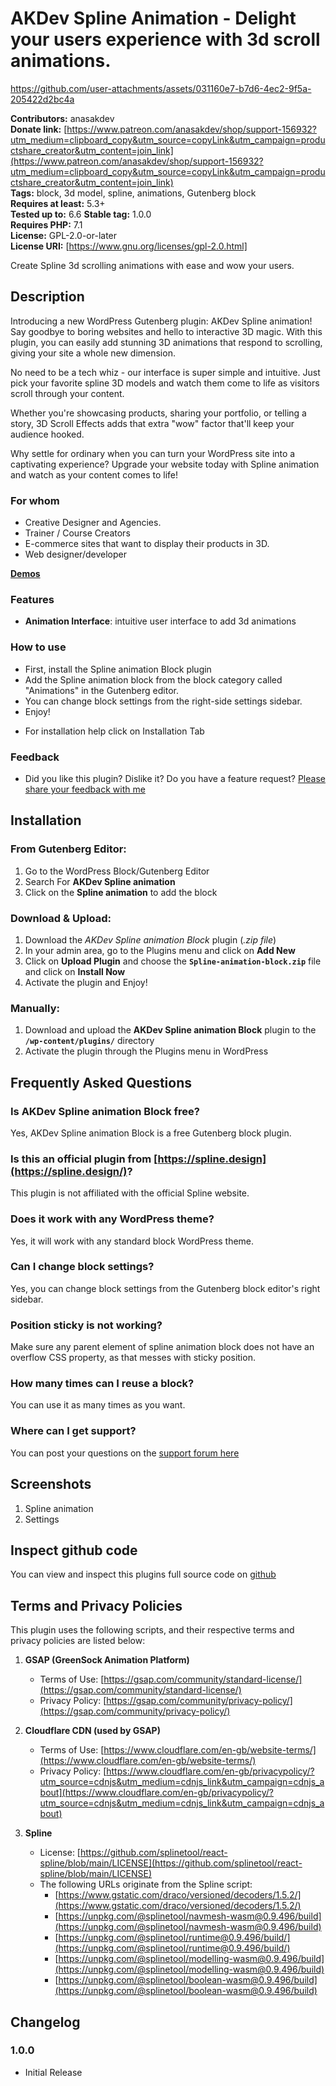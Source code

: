 # AKDev Spline Animation - Delight your users experience with 3d scroll animations.

https://github.com/user-attachments/assets/031160e7-b7d6-4ec2-9f5a-205422d2bc4a

**Contributors:** anasakdev  
**Donate link:** [https://www.patreon.com/anasakdev/shop/support-156932?utm_medium=clipboard_copy&utm_source=copyLink&utm_campaign=productshare_creator&utm_content=join_link](https://www.patreon.com/anasakdev/shop/support-156932?utm_medium=clipboard_copy&utm_source=copyLink&utm_campaign=productshare_creator&utm_content=join_link)  
**Tags:** block, 3d model, spline, animations, Gutenberg block  
**Requires at least:** 5.3+  
**Tested up to:** 6.6
**Stable tag:** 1.0.0  
**Requires PHP:** 7.1  
**License:** GPL-2.0-or-later  
**License URI:** [https://www.gnu.org/licenses/gpl-2.0.html]

Create Spline 3d scrolling animations with ease and wow your users.

## Description

Introducing a new WordPress Gutenberg plugin: AKDev Spline animation! Say goodbye to boring websites and hello to interactive 3D magic. With this plugin, you can easily add stunning 3D animations that respond to scrolling, giving your site a whole new dimension.

No need to be a tech whiz - our interface is super simple and intuitive. Just pick your favorite spline 3D models and watch them come to life as visitors scroll through your content.

Whether you're showcasing products, sharing your portfolio, or telling a story, 3D Scroll Effects adds that extra "wow" factor that'll keep your audience hooked.

Why settle for ordinary when you can turn your WordPress site into a captivating experience? Upgrade your website today with Spline animation and watch as your content comes to life!

### For whom

- Creative Designer and Agencies.
- Trainer / Course Creators
- E-commerce sites that want to display their products in 3D.
- Web designer/developer

**[Demos](https://www.youtube.com/watch?v=oUHLYpTjJH8)**

### Features

- **Animation Interface**: intuitive user interface to add 3d animations

### How to use

- First, install the Spline animation Block plugin
- Add the Spline animation block from the block category called "Animations" in the Gutenberg editor.
- You can change block settings from the right-side settings sidebar.
- Enjoy!

* For installation help click on Installation Tab

### Feedback

- Did you like this plugin? Dislike it? Do you have a feature request? [Please share your feedback with me](mailto:anasakniazi@gmail.com "Send feedback")

## Installation

### From Gutenberg Editor:

1. Go to the WordPress Block/Gutenberg Editor
2. Search For **AKDev Spline animation**
3. Click on the **Spline animation** to add the block

### Download & Upload:

1. Download the _AKDev Spline animation Block_ plugin (_.zip file_)
2. In your admin area, go to the Plugins menu and click on **Add New**
3. Click on **Upload Plugin** and choose the **`Spline-animation-block.zip`** file and click on **Install Now**
4. Activate the plugin and Enjoy!

### Manually:

1. Download and upload the **AKDev Spline animation Block** plugin to the **`/wp-content/plugins/`** directory
2. Activate the plugin through the Plugins menu in WordPress

## Frequently Asked Questions

### Is AKDev Spline animation Block free?

Yes, AKDev Spline animation Block is a free Gutenberg block plugin.

### Is this an official plugin from [https://spline.design](https://spline.design/)?

This plugin is not affiliated with the official Spline website.

### Does it work with any WordPress theme?

Yes, it will work with any standard block WordPress theme.

### Can I change block settings?

Yes, you can change block settings from the Gutenberg block editor's right sidebar.

### Position sticky is not working?

Make sure any parent element of spline animation block does not have an overflow CSS property, as that messes with sticky position.

### How many times can I reuse a block?

You can use it as many times as you want.

### Where can I get support?

You can post your questions on the [support forum here](https://wordpress.org/support/plugin/akdev-spline-animation/)

## Screenshots

1. Spline animation
2. Settings

## Inspect github code

You can view and inspect this plugins full source code on [github](https://github.com/anasak-dev/akdev-spline-animation)

## Terms and Privacy Policies

This plugin uses the following scripts, and their respective terms and privacy policies are listed below:

1. **GSAP (GreenSock Animation Platform)**

   - Terms of Use: [https://gsap.com/community/standard-license/](https://gsap.com/community/standard-license/)
   - Privacy Policy: [https://gsap.com/community/privacy-policy/](https://gsap.com/community/privacy-policy/)

2. **Cloudflare CDN (used by GSAP)**

   - Terms of Use: [https://www.cloudflare.com/en-gb/website-terms/](https://www.cloudflare.com/en-gb/website-terms/)
   - Privacy Policy: [https://www.cloudflare.com/en-gb/privacypolicy/?utm_source=cdnjs&utm_medium=cdnjs_link&utm_campaign=cdnjs_about](https://www.cloudflare.com/en-gb/privacypolicy/?utm_source=cdnjs&utm_medium=cdnjs_link&utm_campaign=cdnjs_about)

3. **Spline**
   - License: [https://github.com/splinetool/react-spline/blob/main/LICENSE](https://github.com/splinetool/react-spline/blob/main/LICENSE)
   - The following URLs originate from the Spline script:
     - [https://www.gstatic.com/draco/versioned/decoders/1.5.2/](https://www.gstatic.com/draco/versioned/decoders/1.5.2/)
     - [https://unpkg.com/@splinetool/navmesh-wasm@0.9.496/build](https://unpkg.com/@splinetool/navmesh-wasm@0.9.496/build)
     - [https://unpkg.com/@splinetool/runtime@0.9.496/build/](https://unpkg.com/@splinetool/runtime@0.9.496/build/)
     - [https://unpkg.com/@splinetool/modelling-wasm@0.9.496/build](https://unpkg.com/@splinetool/modelling-wasm@0.9.496/build)
     - [https://unpkg.com/@splinetool/boolean-wasm@0.9.496/build](https://unpkg.com/@splinetool/boolean-wasm@0.9.496/build)

## Changelog

### 1.0.0

- Initial Release

